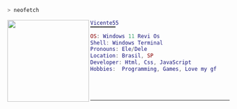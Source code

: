 ```zsh
> neofetch
```

<a href="#"><img align="left" src="https://i.pinimg.com/736x/dd/55/0f/dd550fe5358f0a2e8a9c2150edc9826a.jpg" width="185"/> 

```lua
Vicente55
▔▔▔▔▔▔▔▔
OS: Windows 11 Revi Os
Shell: Windows Terminal
Pronouns: Ele/Dele
Location: Brasil, SP
Developer: Html, Css, JavaScript
Hobbies:  Programming, Games, Love my gf
```

<br><br>

---

<br><br>

